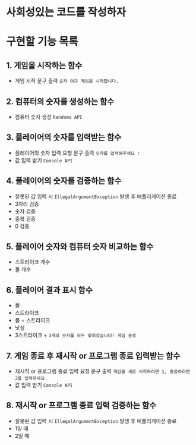 # 사회성있는 코드를 작성하자

# 구현할 기능 목록

## 1. 게임을 시작하는 함수
   * 게임 시작 문구 출력 `숫자 야구 게임을 시작합니다.`

## 2. 컴퓨터의 숫자를 생성하는 함수
   * 컴퓨터 숫자 생성 `Randoms API`

## 3. 플레이어의 숫자를 입력받는 함수
   * 플레이어의 숫자 입력 요청 문구 출력 `숫자를 입력해주세요 : `
   * 값 입력 받기 `Console API`

## 4. 플레이어의 숫자를 검증하는 함수
   * 잘못된 값 입력 시 `IllegalArgumentException` 발생 후 애플리케이션 종료
   * 3자리 검증
   * 숫자 검증
   * 중복 검증
   * 0 검증

## 5. 플레이어 숫자와 컴퓨터 숫자 비교하는 함수
   * 스트라이크 개수
   * 볼 개수

## 6. 플레이어 결과 표시 함수
   * 볼
   * 스트라이크
   * 볼 + 스트라이크
   * 낫싱
   * 3스트라이크 + `3개의 숫자를 모두 맞히셨습니다! 게임 종료`

## 7. 게임 종료 후 재시작 or 프로그램 종료 입력받는 함수
   * 재시작 or 프로그램 종료 입력  요청 문구 출력 `게임을 새로 시작하려면 1, 종료하려면 2를 입력하세요.`
   * 값 입력 받기 `Console API`

## 8. 재시작 or 프로그램 종료 입력 검증하는 함수
   * 잘못된 값 입력 시 `IllegalArgumentException` 발생 후 애플리케이션 종료
   * 1일 때
   * 2일 때